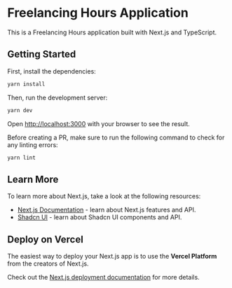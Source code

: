 # Freelancing Hours Application

This is a Freelancing Hours application built with Next.js and TypeScript.

## Getting Started

First, install the dependencies:

```bash
yarn install
```

Then, run the development server:

```bash
yarn dev
```

Open [http://localhost:3000](http://localhost:3000) with your browser to see the result.

Before creating a PR, make sure to run the following command to check for any linting errors:

```bash
yarn lint
```

## Learn More

To learn more about Next.js, take a look at the following resources:

- [Next.js Documentation](https://nextjs.org/docs) - learn about Next.js features and API.
- [Shadcn UI](https://ui.shadcn.com/docs) - learn about Shadcn UI components and API.

## Deploy on Vercel

The easiest way to deploy your Next.js app is to use the **Vercel Platform** from the creators of Next.js.

Check out the [Next.js deployment documentation](https://nextjs.org/docs/app/building-your-application/deploying) for more details.
